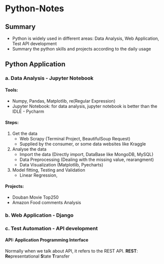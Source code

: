 # Python-Notes

## Summary
- Python is widely used in different areas: Data Analysis, Web Application, Test API development
- Summary the python skills and projects according to the daily usage


## Python Application
### a. Data Analysis - Jupyter Notebook
#### Tools:
- Numpy, Pandas, Matplotlib, re(Regular Expression)
- Jupyter Notebook: for data analysis, jupyter notebook is better than the IDLE - Pycharm
#### Steps:
1. Get the data
   - Web Scrapy (Terminal Project, BeautifulSoup Request)
   - Supplied by the consumer, or some data websites like Kraggle
2. Analyse the data
   - Import the data (Directly import, DataBase like MongoDB, MySQL)
   - Data Preprocessing (Dealing with the missing value, rearangment)
   - Data Visualization (Matplotlib, Pyecharts)
3. Model fitting, Testing and Validation
   - Linear Regression, 
#### Projects:
- Douban Movie Top250 
- Amazon Food comments Analysis
### b. Web Application - Django
### c. Test Automation - API development
#### API: Application Programming Interface
Normally when we talk about API, it refers to the REST API.
**REST**: **Re**presentational **S**tate **T**ransfer

